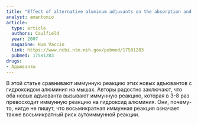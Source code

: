 ```yaml
---
title: "Effect of alternative aluminum adjuvants on the absorption and immunogenicity of HPV16 L1 VLPs in mice"
analyst: amantonio
article:
  type: article
  authors: Caulfield
  year: 2007
  magazine: Hum Vaccin
  link: https://www.ncbi.nlm.nih.gov/pubmed/17581283
  pubmed: 17581283
drugs:
- Адъюванты
---
```


В этой статье сравнивают иммунную реакцию этих новых адъювантов с гидроксидом алюминия на мышах. Авторы радостно заключают, что оба новых адъюванта вызывают иммунную реакцию, которая в 3-8 раз превосходит иммунную реакцию на гидроксид алюминия. Они, почему-то, нигде не пишут, что восьмикратная иммунная реакция означает также восьмикратный риск аутоиммунной реакции.
